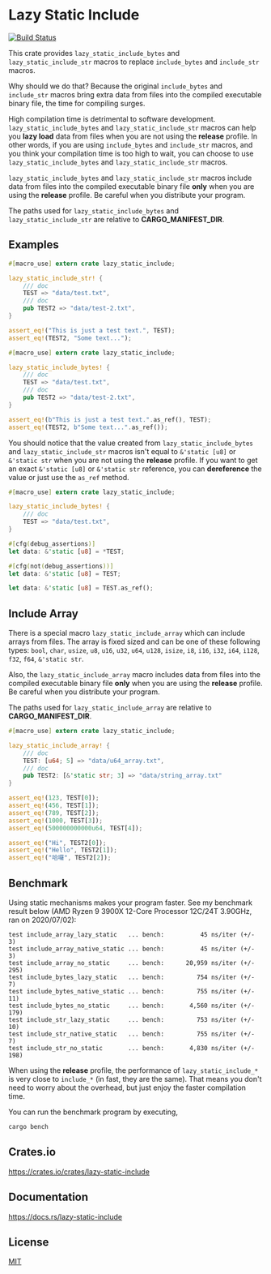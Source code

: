 Lazy Static Include
====================

[![Build Status](https://travis-ci.org/magiclen/lazy-static-include.svg?branch=master)](https://travis-ci.org/magiclen/lazy-static-include)

This crate provides `lazy_static_include_bytes` and `lazy_static_include_str` macros to replace `include_bytes` and `include_str` macros.

Why should we do that?
Because the original `include_bytes` and `include_str` macros bring extra data from files into the compiled executable binary file, the time for compiling surges.

High compilation time is detrimental to software development. `lazy_static_include_bytes` and `lazy_static_include_str` macros can help you **lazy load** data from files
when you are not using the **release** profile. In other words, if you are using `include_bytes` and `include_str` macros, and you think your compilation time is too high to wait,
you can choose to use `lazy_static_include_bytes` and `lazy_static_include_str` macros.

`lazy_static_include_bytes` and `lazy_static_include_str` macros include data from files into the compiled executable binary file **only** when you are using the **release** profile.
Be careful when you distribute your program.

The paths used for `lazy_static_include_bytes` and `lazy_static_include_str` are relative to **CARGO_MANIFEST_DIR**.

## Examples

```rust
#[macro_use] extern crate lazy_static_include;

lazy_static_include_str! {
    /// doc
    TEST => "data/test.txt",
    /// doc
    pub TEST2 => "data/test-2.txt",
}

assert_eq!("This is just a test text.", TEST);
assert_eq!(TEST2, "Some text...");
```

```rust
#[macro_use] extern crate lazy_static_include;

lazy_static_include_bytes! {
    /// doc
    TEST => "data/test.txt",
    /// doc
    pub TEST2 => "data/test-2.txt",
}

assert_eq!(b"This is just a test text.".as_ref(), TEST);
assert_eq!(TEST2, b"Some text...".as_ref());
```

You should notice that the value created from `lazy_static_include_bytes` and `lazy_static_include_str` macros isn't equal to `&'static [u8]` or `&'static str` when you are not using the **release** profile. If you want to get an exact `&'static [u8]` or `&'static str` reference, you can **dereference** the value or just use the `as_ref` method.

```rust
#[macro_use] extern crate lazy_static_include;

lazy_static_include_bytes! {
    /// doc
    TEST => "data/test.txt",
}

#[cfg(debug_assertions)]
let data: &'static [u8] = *TEST;

#[cfg(not(debug_assertions))]
let data: &'static [u8] = TEST;

let data: &'static [u8] = TEST.as_ref();
```

## Include Array

There is a special macro `lazy_static_include_array` which can include arrays from files.
The array is fixed sized and can be one of these following types: `bool`, `char`, `usize`, `u8`, `u16`, `u32`, `u64`, `u128`, `isize`, `i8`, `i16`, `i32`, `i64`, `i128`, `f32`, `f64`, `&'static str`.

Also, the `lazy_static_include_array` macro includes data from files into the compiled executable binary file **only** when you are using the **release** profile.
Be careful when you distribute your program.

The paths used for `lazy_static_include_array` are relative to **CARGO_MANIFEST_DIR**.

```rust
#[macro_use] extern crate lazy_static_include;

lazy_static_include_array! {
    /// doc
    TEST: [u64; 5] => "data/u64_array.txt",
    /// doc
    pub TEST2: [&'static str; 3] => "data/string_array.txt"
}

assert_eq!(123, TEST[0]);
assert_eq!(456, TEST[1]);
assert_eq!(789, TEST[2]);
assert_eq!(1000, TEST[3]);
assert_eq!(500000000000u64, TEST[4]);

assert_eq!("Hi", TEST2[0]);
assert_eq!("Hello", TEST2[1]);
assert_eq!("哈囉", TEST2[2]);
```

## Benchmark

Using static mechanisms makes your program faster. See my benchmark result below (AMD Ryzen 9 3900X 12-Core Processor 12C/24T 3.90GHz, ran on 2020/07/02):

```text
test include_array_lazy_static   ... bench:          45 ns/iter (+/- 3)
test include_array_native_static ... bench:          45 ns/iter (+/- 3)
test include_array_no_static     ... bench:      20,959 ns/iter (+/- 295)
test include_bytes_lazy_static   ... bench:         754 ns/iter (+/- 7)
test include_bytes_native_static ... bench:         755 ns/iter (+/- 11)
test include_bytes_no_static     ... bench:       4,560 ns/iter (+/- 179)
test include_str_lazy_static     ... bench:         753 ns/iter (+/- 10)
test include_str_native_static   ... bench:         755 ns/iter (+/- 7)
test include_str_no_static       ... bench:       4,830 ns/iter (+/- 198)
```

When using the **release** profile, the performance of `lazy_static_include_*` is very close to `include_*` (in fast, they are the same). That means you don't need to worry about the overhead, but just enjoy the faster compilation time.

You can run the benchmark program by executing,

```bash
cargo bench
```

## Crates.io

https://crates.io/crates/lazy-static-include

## Documentation

https://docs.rs/lazy-static-include

## License

[MIT](LICENSE)